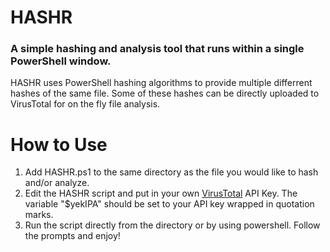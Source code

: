 # HASHR
### A simple hashing and analysis tool that runs within a single PowerShell window.

HASHR uses PowerShell hashing algorithms to provide multiple differrent hashes of the same file. Some of these hashes can be directly uploaded to VirusTotal for on the fly file analysis.

# How to Use
1. Add HASHR.ps1 to the same directory as the file you would like to hash and/or analyze.
2. Edit the HASHR script and put in your own [VirusTotal](https://www.virustotal.com/gui/home) API Key. The variable "$yekIPA" should be set to your API key wrapped in quotation marks.
3. Run the script directly from the directory or by using powershell. Follow the prompts and enjoy!
